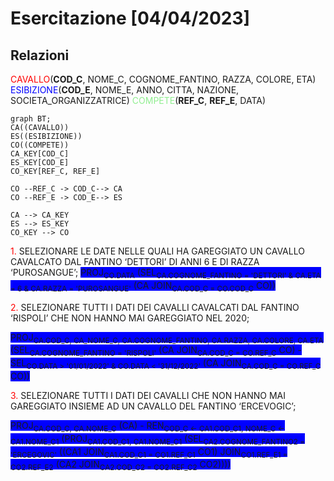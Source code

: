 # Esercitazione [04/04/2023]

## Relazioni

<text style=color:red>CAVALLO</text>(**COD_C**, NOME_C, COGNOME_FANTINO, RAZZA, COLORE, ETA)
<text style=color:blue>ESIBIZIONE</text>(**COD_E**, NOME_E, ANNO, CITTA, NAZIONE, SOCIETA_ORGANIZZATRICE)
<text style=color:lightgreen>COMPETE</text>(**REF_C**, **REF_E**, DATA)

```mermaid
graph BT;
CA((CAVALLO))
ES((ESIBIZIONE))
CO((COMPETE))
CA_KEY[COD_C]
ES_KEY[COD_E]
CO_KEY[REF_C, REF_E]

CO --REF_C -> COD_C--> CA
CO --REF_E -> COD_E--> ES

CA --> CA_KEY
ES --> ES_KEY
CO_KEY --> CO
```

<text style=color:red>1.</text> SELEZIONARE LE DATE NELLE QUALI HA GAREGGIATO UN CAVALLO CAVALCATO DAL FANTINO
‘DETTORI’ DI ANNI 6 E DI RAZZA ‘PUROSANGUE’;
<span style="background-color: blue">
PROJ<sub>CO.DATA</sub> (SEL<sub>CA.COGNOME_FANTINO = 'DETTORI' & CA.ETA = 6 & CA.RAZZA = 'PUROSANGUE'</sub> (CA JOIN<sub>CA.COD_C = CO.COD_C</sub> CO))
</span>

<text style=color:red>2.</text> SELEZIONARE TUTTI I DATI DEI CAVALLI CAVALCATI DAL FANTINO ‘RISPOLI’ CHE NON HANNO MAI
GAREGGIATO NEL 2020;

<span style="background-color: blue">
PROJ<sub>CA.COD_C, CA_NOME_C, CA.COGNOME_FANTINO, CA.RAZZA, CA.COLORE, CA.ETA</sub> (SEL<sub>CA.COGNOME_FANTINO = 'RISPOLI'</sub> (CA JOIN<sub>CA.COD_C = CO.REF_C</sub> CO) - SEL<sub>CO.DATA > '01/01/2022' & CO.DATA < '31/12/2022'</sub> (CA JOIN<sub>CA.COD_C = CO.REF_C</sub> CO))
</span>

<text style=color:red>3.</text> SELEZIONARE TUTTI I DATI DEI CAVALLI CHE NON HANNO MAI GAREGGIATO INSIEME AD UN
CAVALLO DEL FANTINO ‘ERCEVOGIC’;

<span style="background-color: blue">
PROJ<sub>CA.COD_C, CA.NOME_C</sub> (CA) - REN<sub>COD_C <- CA1.COD_C1, NOME_C <- CA1.NOME_C1</sub> (PROJ<sub>CA1.COD_C1, CA1.NOME_C1</sub> (SEL<sub>CA2.COGNOME_FANTINO2 = 'ERCEGOVIC'</sub> ((CA1 JOIN<sub>CA1.COD_C1 = CO1.REF_C1</sub> CO1) JOIN<sub>CO1.REF_E1 = CO2.REF_E2</sub> (CA2 JOIN<sub>CA2.COD_C2 = CO2.REF_C2</sub> CO2))))
